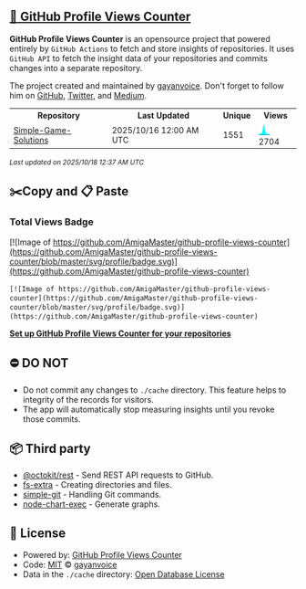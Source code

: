 ## [🚀 GitHub Profile Views Counter](https://github.com/gayanvoice/github-profile-views-counter)
**GitHub Profile Views Counter** is an opensource project that powered entirely by  `GitHub Actions` to fetch and store insights of repositories.
It uses `GitHub API` to fetch the insight data of your repositories and commits changes into a separate repository.

The project created and maintained by [gayanvoice](https://github.com/gayanvoice). Don't forget to follow him on [GitHub](https://github.com/gayanvoice), [Twitter](https://twitter.com/gayanvoice), and [Medium](https://gayanvoice.medium.com/).

<table>
	<tr>
		<th>
			Repository
		</th>
		<th>
			Last Updated
		</th>
		<th>
			Unique
		</th>
		<th>
			Views
		</th>
	</tr>
	<tr>
		<td>
			<a href="https://github.com/AmigaMaster/github-profile-views-counter/tree/master/readme/231042074/week.md">
				Simple-Game-Solutions
			</a>
		</td>
		<td>
			2025/10/16 12:00 AM UTC
		</td>
		<td>
			1551
		</td>
		<td>
			<img alt="Response time graph" src="https://github.com/AmigaMaster/github-profile-views-counter/raw/master/graph/231042074/small/week.png" height="20"> 2704
		</td>
	</tr>
</table>

<small><i>Last updated on 2025/10/18 12:37 AM UTC</i></small>

## ✂️Copy and 📋 Paste
### Total Views Badge
[![Image of https://github.com/AmigaMaster/github-profile-views-counter](https://github.com/AmigaMaster/github-profile-views-counter/blob/master/svg/profile/badge.svg)](https://github.com/AmigaMaster/github-profile-views-counter)

```readme
[![Image of https://github.com/AmigaMaster/github-profile-views-counter](https://github.com/AmigaMaster/github-profile-views-counter/blob/master/svg/profile/badge.svg)](https://github.com/AmigaMaster/github-profile-views-counter)
```
[**Set up GitHub Profile Views Counter for your repositories**](https://github.com/gayanvoice/github-profile-views-counter)
## ⛔ DO NOT
- Do not commit any changes to `./cache` directory. This feature helps to integrity of the records for visitors.
- The app will automatically stop measuring insights until you revoke those commits.
## 📦 Third party

- [@octokit/rest](https://www.npmjs.com/package/@octokit/rest) - Send REST API requests to GitHub.
- [fs-extra](https://www.npmjs.com/package/fs-extra) - Creating directories and files.
- [simple-git](https://www.npmjs.com/package/simple-git) - Handling Git commands.
- [node-chart-exec](https://www.npmjs.com/package/node-chart-exec) - Generate graphs.
## 📄 License
- Powered by: [GitHub Profile Views Counter](https://github.com/gayanvoice/github-profile-views-counter)
- Code: [MIT](./LICENSE) © [gayanvoice](https://github.com/gayanvoice)
- Data in the `./cache` directory: [Open Database License](https://opendatacommons.org/licenses/odbl/1-0/)